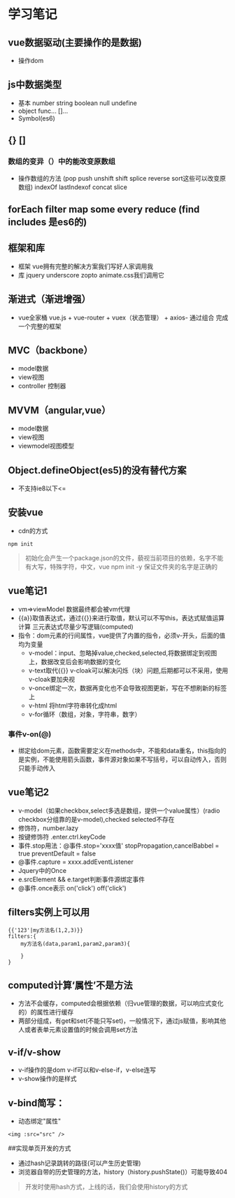 # 学习笔记

## vue数据驱动(主要操作的是数据)
- 操作dom

## js中数据类型
- 基本 number string boolean null undefine
- object func... []...
- Symbol(es6)

## {} []
### 数组的变异（）中的能改变原数组
- 操作数组的方法 (pop push unshift shift splice reverse sort这些可以改变原数组) indexOf lastIndexof concat slice

## forEach filter map some every reduce (find includes 是es6的)

## 框架和库
- 框架 vue拥有完整的解决方案我们写好人家调用我
- 库 jquery underscore zopto animate.css我们调用它

## 渐进式（渐进增强）
- vue全家桶 vue.js + vue-router + vuex（状态管理） + axios- 通过组合 完成一个完整的框架		

## MVC（backbone）
- model数据
- view视图
- controller 控制器

## MVVM（angular,vue）
- model数据
- view视图
- viewmodel视图模型

## Object.defineObject(es5)的没有替代方案
- 不支持ie8以下<=

## 安装vue
- cdn的方式
```
npm init
```
> 初始化会产生一个package.json的文件，藐视当前项目的依赖，名字不能有大写，特殊字符，中文，vue
> npm init -y 保证文件夹的名字是正确的	

## vue笔记1
- vm=>viewModel 数据最终都会被vm代理
- {{a}}取值表达式，通过{{}}来进行取值，默认可以不写this，表达式赋值运算 计算
三元表达式尽量少写逻辑(computed)
- 指令：dom元素的行间属性，vue提供了内置的指令，必须v-开头，后面的值均为变量
	- v-model：input、忽略掉value,checked,selected,将数据绑定到视图上，数据改变后会影响数据的变化
	- v-text取代{{}} v-cloak可以解决闪烁（块）问题,后期都可以不采用，使用v-cloak要加央视
	- v-once绑定一次，数据再变化也不会导致视图更新，写在不想刷新的标签上
	- v-html 将html字符串转化成html
	- v-for循环（数组，对象，字符串，数字）

### 事件v-on(@)
- 绑定给dom元素，函数需要定义在methods中，不能和data重名，this指向的是实例，不能使用箭头函数，事件源对象如果不写括号，可以自动传入，否则只能手动传入

## vue笔记2

- v-model（如果checkbox,select多选是数组，提供一个value属性）(radio checkbox分组靠的是v-model),checked selected不存在
- 修饰符，number.lazy
- 按键修饰符 .enter.ctrl.keyCode
- 事件.stop用法：@事件.stop='xxxx值' stopPropagation,cancelBabbel = true 
preventDefault = false
- @事件.capture = xxxx.addEventListener
- Jquery中的Once
- e.srcElement && e.target判断事件源绑定事件
- @事件.once表示 on('click') off('click')

## filters实例上可以用

```
{{'123'|my方法名(1,2,3)}}
filters:{
	my方法名(data,param1,param2,param3){

	}
}
```
## computed计算‘属性’不是方法
- 方法不会缓存，computed会根据依赖（归vue管理的数据，可以响应式变化的）的属性进行缓存
- 两部分组成，有get和set(不能只写set)，一般情况下，通过js赋值，影响其他人或者表单元素设置值的时候会调用set方法

## v-if/v-show
- v-if操作的是dom v-if可以和v-else-if，v-else连写
- v-show操作的是样式	

## v-bind简写：
- 动态绑定"属性"
```
<img :src="src" />
```
##实现单页开发的方式
- 通过hash记录跳转的路径(可以产生历史管理)	
- 浏览器自带的历史管理的方法，history（history.pushState()）可能导致404

> 开发时使用hash方式，上线的话，我们会使用history的方式
